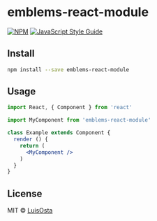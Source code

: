 # emblems-react-module

> 

[![NPM](https://img.shields.io/npm/v/emblems-react-module.svg)](https://www.npmjs.com/package/emblems-react-module) [![JavaScript Style Guide](https://img.shields.io/badge/code_style-standard-brightgreen.svg)](https://standardjs.com)

## Install

```bash
npm install --save emblems-react-module
```

## Usage

```jsx
import React, { Component } from 'react'

import MyComponent from 'emblems-react-module'

class Example extends Component {
  render () {
    return (
      <MyComponent />
    )
  }
}
```

## License

MIT © [LuisOsta](https://github.com/LuisOsta)

